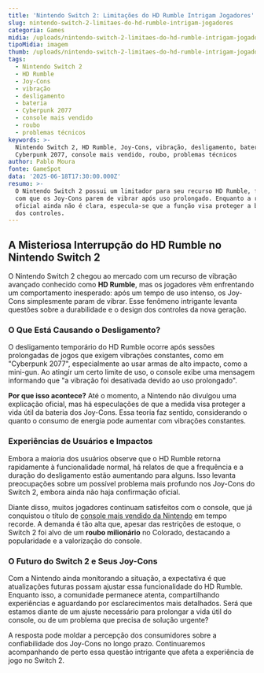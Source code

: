 ```yaml
---
title: 'Nintendo Switch 2: Limitações do HD Rumble Intrigam Jogadores'
slug: nintendo-switch-2-limitaes-do-hd-rumble-intrigam-jogadores
categoria: Games
midia: /uploads/nintendo-switch-2-limitaes-do-hd-rumble-intrigam-jogadores-thumb.png
tipoMidia: imagem
thumb: /uploads/nintendo-switch-2-limitaes-do-hd-rumble-intrigam-jogadores-thumb.png
tags:
  - Nintendo Switch 2
  - HD Rumble
  - Joy-Cons
  - vibração
  - desligamento
  - bateria
  - Cyberpunk 2077
  - console mais vendido
  - roubo
  - problemas técnicos
keywords: >-
  Nintendo Switch 2, HD Rumble, Joy-Cons, vibração, desligamento, bateria,
  Cyberpunk 2077, console mais vendido, roubo, problemas técnicos
author: Pablo Moura
fonte: GameSpot
data: '2025-06-18T17:30:00.000Z'
resumo: >-
  O Nintendo Switch 2 possui um limitador para seu recurso HD Rumble, fazendo
  com que os Joy-Cons parem de vibrar após uso prolongado. Enquanto a razão
  oficial ainda não é clara, especula-se que a função visa proteger a bateria
  dos controles.
---
```


## A Misteriosa Interrupção do HD Rumble no Nintendo Switch 2

O Nintendo Switch 2 chegou ao mercado com um recurso de vibração avançado conhecido como **HD Rumble**, mas os jogadores vêm enfrentando um comportamento inesperado: após um tempo de uso intenso, os Joy-Cons simplesmente param de vibrar. Esse fenômeno intrigante levanta questões sobre a durabilidade e o design dos controles da nova geração.

### O Que Está Causando o Desligamento?

O desligamento temporário do HD Rumble ocorre após sessões prolongadas de jogos que exigem vibrações constantes, como em "Cyberpunk 2077", especialmente ao usar armas de alto impacto, como a mini-gun. Ao atingir um certo limite de uso, o console exibe uma mensagem informando que "a vibração foi desativada devido ao uso prolongado".

**Por que isso acontece?** Até o momento, a Nintendo não divulgou uma explicação oficial, mas há especulações de que a medida visa proteger a vida útil da bateria dos Joy-Cons. Essa teoria faz sentido, considerando o quanto o consumo de energia pode aumentar com vibrações constantes.

### Experiências de Usuários e Impactos

Embora a maioria dos usuários observe que o HD Rumble retorna rapidamente à funcionalidade normal, há relatos de que a frequência e a duração do desligamento estão aumentando para alguns. Isso levanta preocupações sobre um possível problema mais profundo nos Joy-Cons do Switch 2, embora ainda não haja confirmação oficial.

Diante disso, muitos jogadores continuam satisfeitos com o console, que já conquistou o título de [console mais vendido da Nintendo](https://www.gamespot.com/articles/switch-2-has-become-the-fastest-selling-home-console-of-all-time-in-just-four-days/1100-6532341/) em tempo recorde. A demanda é tão alta que, apesar das restrições de estoque, o Switch 2 foi alvo de um **roubo milionário** no Colorado, destacando a popularidade e a valorização do console.

### O Futuro do Switch 2 e Seus Joy-Cons

Com a Nintendo ainda monitorando a situação, a expectativa é que atualizações futuras possam ajustar essa funcionalidade do HD Rumble. Enquanto isso, a comunidade permanece atenta, compartilhando experiências e aguardando por esclarecimentos mais detalhados. Será que estamos diante de um ajuste necessário para prolongar a vida útil do console, ou de um problema que precisa de solução urgente?

A resposta pode moldar a percepção dos consumidores sobre a confiabilidade dos Joy-Cons no longo prazo. Continuaremos acompanhando de perto essa questão intrigante que afeta a experiência de jogo no Switch 2.
